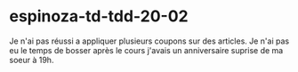 # espinoza-td-tdd-20-02

Je n'ai pas réussi a appliquer plusieurs coupons sur des articles.
Je n'ai pas eu le temps de bosser après le cours j'avais un anniversaire suprise de ma soeur à 19h.